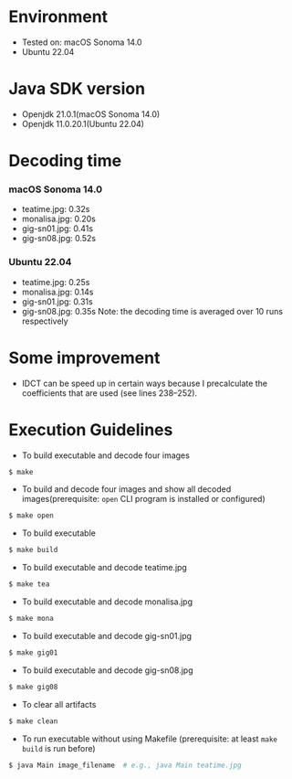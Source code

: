 # Environment
- Tested on: macOS Sonoma 14.0
- Ubuntu 22.04

# Java SDK version
- Openjdk 21.0.1(macOS Sonoma 14.0)
- Openjdk 11.0.20.1(Ubuntu 22.04)

# Decoding time
### macOS Sonoma 14.0
- teatime.jpg: 0.32s
- monalisa.jpg: 0.20s
- gig-sn01.jpg: 0.41s
- gig-sn08.jpg: 0.52s
### Ubuntu 22.04 
- teatime.jpg: 0.25s
- monalisa.jpg: 0.14s
- gig-sn01.jpg: 0.31s
- gig-sn08.jpg: 0.35s
Note: the decoding time is averaged over 10 runs respectively

# Some improvement
- IDCT can be speed up in certain ways because I precalculate the coefficients that are used (see lines 238–252).

# Execution Guidelines
- To build executable and decode four images
```bash
$ make
```
- To build and decode four images and show all decoded images(prerequisite: `open` CLI program is installed or configured)
```bash
$ make open
```
- To build executable
```bash
$ make build
```
- To build executable and decode teatime.jpg
```bash
$ make tea
```
- To build executable and decode monalisa.jpg
```bash
$ make mona
```
- To build executable and decode gig-sn01.jpg
```bash
$ make gig01
```
- To build executable and decode gig-sn08.jpg
```bash
$ make gig08
```
- To clear all artifacts
```bash
$ make clean
```
- To run executable without using Makefile (prerequisite: at least `make build` is run before)
```bash
$ java Main image_filename  # e.g., java Main teatime.jpg
```
